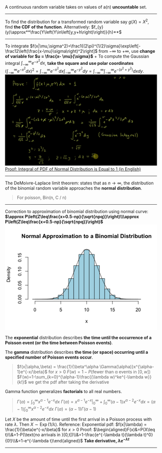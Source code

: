 A continuous random variable takes on values of a(n) **uncountable** set. 

***

To find the distribution for a transformed random variable say $g(X)=X^2$, find **the CDF of the function**.
Alternatively: $f_{y}(y)\approx**\frac{Y\left(Y\in\left[y,y+h\right)\right)}{h}**$

***

To integrate $f(x|\mu,\sigma^2)=\frac1{(2\pi)^{1/2}\sigma}\exp\left[-\frac12\left(\frac{x-\mu}\sigma\right)^2\right]$ from $-\infty$ to $+\infty$, use **change of variable for $u = \frac{x- \mu}{\sigma}$**
+
To compute the Gaussian integral $\int_{-\infty}^{\infty}e^{-x^2}dx$, **take the square and use polar coordinates**
	$\left(\int_{-\infty}^{\infty}e^{-x^2}\right.dx)^2=\int_{-\infty}^{\infty}e^{-x^2}dx\int_{-\infty}^{\infty}e^{-y^2}dy=\int_{-\infty}^{\infty}\int_{-\infty}^{\infty}e^{-\left(x^2+y^2\right)}dxdy.$
	![](z_attachments/Pasted%20image%2020250408114428.png)
	[Proof: Integral of PDF of Normal Distribution is Equal to 1 (in English)](https://www.youtube.com/watch?v=8Ey7v8IoZjA)
***

The DeMoivre-Laplace limit theorem: states that as $n \to \infty$, the distribution of the binomial random variable approaches the **normal distribution**.
> For poisson, Bin(n, C / n)

***

Correction to approximation of binomial distribution using normal curve: **$\approx P\left(Z\leq\frac{x+0.5-np}{\sqrt{npq}}\right)\\\approx P\left(Z\leq\frac{x+0.5-np}{\sqrt{npq}}\right)$**
	![](z_attachments/Pasted%20image%2020250415111144.png)

The **exponential** distribution describes **the time until the occurrence of a Poisson event (or the time between Poisson events)**.

The **gamma** distribution describes **the time (or space) occurring until a specified number of Poisson events occur**.
> $f(x|\alpha,\beta) = \frac{1}{\beta^\alpha \Gamma(\alpha)}x^{\alpha-1}e^{-x/\beta}$ for $x > 0$
> $F(w)=1-P(\text{fewer than α events in }[0,w])$
> $F(w)=1-\sum_{k=0}^{\alpha-1}\frac{(\lambda w)^ke^{-\lambda w}}{k!}$
> we get the pdf after taking the derivative

Gamma function generalizes **factorials** to all real numbers.
> $\Gamma(\alpha)=\int_0^\infty x^{\alpha-1}e^{-x}dx$
> $\Gamma(\alpha)=x^{\alpha-1}e^{-x}|_0^\infty+\int_0^\infty(\alpha-1)x^{\alpha-2}e^{-x}dx=(\alpha-1)\int_0^\infty x^{\alpha-2}e^{-x}dx$
> $\Gamma(\alpha)=(\alpha-1)\Gamma(\alpha-1)$

Let $X$ be the amount of time until the first arrival in a Poisson process with rate $\lambda$. Then $X ∼ \operatorname{Exp}(1/\lambda)$.
Reference:
Exponential pdf: $f(x|\lambda) = \frac{1}{\beta}e^{-x/\beta}$ for $x > 0$
Proof:
$\begin{aligned}F(x)&=P(X\leq t)\\&=1-P(\text{no arrivals in }[0,t])\\&=1-\frac{e^{-\lambda t}(\lambda t)^0}{0!}\\&=1-e^{-\lambda t}\end{aligned}$
**Take derivative, $\lambda e^{-\lambda t}$**



***
